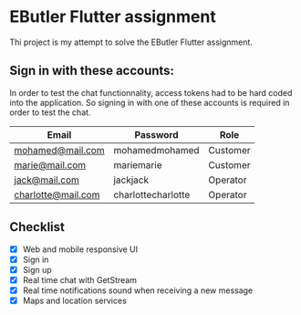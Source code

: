 # EButler Flutter assignment

Thi project is my attempt to solve the EButler Flutter assignment.

## Sign in with these accounts:

In order to test the chat functionnality, access tokens had to be hard coded into the application. So signing in with one of these accounts is required in order to test the chat.

| Email              | Password           | Role     |
| ------------------ | ------------------ | -------- |
| mohamed@mail.com   | mohamedmohamed     | Customer |
| marie@mail.com     | mariemarie         | Customer |
| jack@mail.com      | jackjack           | Operator |
| charlotte@mail.com | charlottecharlotte | Operator |

## Checklist

- [x] Web and mobile responsive UI
- [x] Sign in
- [x] Sign up
- [x] Real time chat with GetStream
- [x] Real time notifications sound when receiving a new message
- [x] Maps and location services
